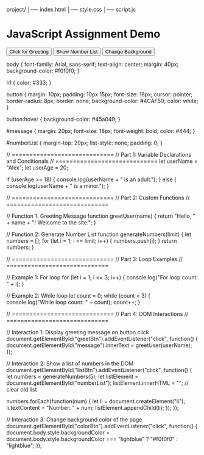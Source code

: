 project/
│── index.html
│── style.css
│── script.js


<!DOCTYPE html>
<html lang="en">
<head>
  <meta charset="UTF-8">
  <meta name="viewport" content="width=device-width, initial-scale=1.0">
  <title>JavaScript Assignment</title>
  <link rel="stylesheet" href="style.css">
</head>
<body>
  <h1>JavaScript Assignment Demo</h1>

  <div id="message"></div>

  <button id="greetBtn">Click for Greeting</button>
  <button id="listBtn">Show Number List</button>
  <button id="colorBtn">Change Background</button>

  <ul id="numberList"></ul>

  <script src="script.js"></script>
</body>


body {
  font-family: Arial, sans-serif;
  text-align: center;
  margin: 40px;
  background-color: #f0f0f0;
}

h1 {
  color: #333;
}

button {
  margin: 10px;
  padding: 10px 15px;
  font-size: 16px;
  cursor: pointer;
  border-radius: 8px;
  border: none;
  background-color: #4CAF50;
  color: white;
}

button:hover {
  background-color: #45a049;
}

#message {
  margin: 20px;
  font-size: 18px;
  font-weight: bold;
  color: #444;
}

#numberList {
  margin-top: 20px;
  list-style: none;
  padding: 0;
}

// =============================
// Part 1: Variable Declarations and Conditionals
// =============================
let userName = "Alex";
let userAge = 20;

if (userAge >= 18) {
  console.log(userName + " is an adult.");
} else {
  console.log(userName + " is a minor.");
}

// =============================
// Part 2: Custom Functions
// =============================

// Function 1: Greeting Message
function greetUser(name) {
  return "Hello, " + name + "! Welcome to the site.";
}

// Function 2: Generate Number List
function generateNumbers(limit) {
  let numbers = [];
  for (let i = 1; i <= limit; i++) {
    numbers.push(i);
  }
  return numbers;
}

// =============================
// Part 3: Loop Examples
// =============================

// Example 1: For loop
for (let i = 1; i <= 3; i++) {
  console.log("For loop count: " + i);
}

// Example 2: While loop
let count = 0;
while (count < 3) {
  console.log("While loop count: " + count);
  count++;
}

// =============================
// Part 4: DOM Interactions
// =============================

// Interaction 1: Display greeting message on button click
document.getElementById("greetBtn").addEventListener("click", function() {
  document.getElementById("message").innerText = greetUser(userName);
});

// Interaction 2: Show a list of numbers in the DOM
document.getElementById("listBtn").addEventListener("click", function() {
  let numbers = generateNumbers(5);
  let listElement = document.getElementById("numberList");
  listElement.innerHTML = ""; // clear old list

  numbers.forEach(function(num) {
    let li = document.createElement("li");
    li.textContent = "Number: " + num;
    listElement.appendChild(li);
  });
});

// Interaction 3: Change background color of the page
document.getElementById("colorBtn").addEventListener("click", function() {
  document.body.style.backgroundColor =
    document.body.style.backgroundColor === "lightblue" ? "#f0f0f0" : "lightblue";
});
